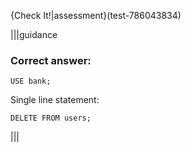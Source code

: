 {Check It!|assessment}(test-786043834)

|||guidance

### Correct answer:

`USE bank;`

Single line statement:

`DELETE FROM users;`

|||